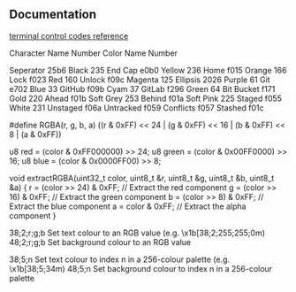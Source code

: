  ## Documentation

[terminal control codes reference](https://invisible-island.net/ncurses/man/terminfo.5.html) 
  
 
Character Name             Number                  Color Name              Number  
  

Seperator                  25b6                    Black                   235
End Cap                    e0b0                    Yellow                  236
Home                       f015                    Orange                  166
Lock                       f023                    Red                     160
Unlock                     f09c                    Magenta                 125
Ellipsis                   2026                    Purple                  61
Git                        e702                    Blue                    33
GitHub                     f09b                    Cyam                    37
GitLab                     f296                    Green                   64
Bit Bucket                 f171                    Gold                    220
Ahead                      f01b                    Soft Grey               253
Behind                     f01a                    Soft Pink               225
Staged                     f055                    White                   231
Unstaged                   f06a
Untracked                  f059
Conflicts                  f057
Stashed                    f01c

#define RGBA(r, g, b, a) ((r & 0xFF) << 24 | (g & 0xFF) << 16 | (b & 0xFF) << 8 | (a & 0xFF))

u8 red = (color & 0xFF000000) >> 24;
u8 green = (color & 0x00FF0000) >> 16;
u8 blue = (color & 0x0000FF00) >> 8;

void extractRGBA(uint32_t color, uint8_t &r, uint8_t &g, uint8_t &b, uint8_t &a) {
    r = (color >> 24) & 0xFF; // Extract the red component
    g = (color >> 16) & 0xFF; // Extract the green component
    b = (color >> 8) & 0xFF;  // Extract the blue component
    a = color & 0xFF;         // Extract the alpha component
}

38;2;r;g;b	Set text colour to an RGB value (e.g. \x1b[38;2;255;255;0m)
48;2;r;g;b	Set background colour to an RGB value

38;5;n	Set text colour to index n in a 256-colour palette (e.g. \x1b[38;5;34m)
48;5;n	Set background colour to index n in a 256-colour palette
